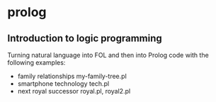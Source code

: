 # prolog

## Introduction to logic programming

Turning natural language into FOL and then into Prolog code with the following examples:

- family relationships my-family-tree.pl
- smartphone technology tech.pl
- next royal successor royal.pl, royal2.pl
